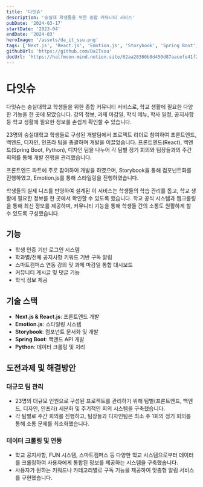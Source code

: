 ```yaml
---
title: '다잇슈'
description: '숭실대 학생들을 위한 종합 커뮤니티 서비스'
pubDate: '2024-03-17'
startDate: '2023-04'
endDate: '2024-03'
heroImage: '/assets/da_it_ssu.png'
tags: ['Next.js', 'React.js', 'Emotion.js', 'Storybook', 'Spring Boot', 'Python']
githubUrl: 'https://github.com/DaITssu'
docUrl: 'https://halfmoon-mind.notion.site/62aa28360b8d450d87aacefe41f2824c?pvs=4'
---
```


# 다잇슈

다잇슈는 숭실대학교 학생들을 위한 종합 커뮤니티 서비스로, 학교 생활에 필요한 다양한 기능을 한 곳에 모았습니다.
강의 정보, 과제 마감일, 학식 메뉴, 학사 일정, 공지사항 등 학교 생활에 필요한 정보를 손쉽게 확인할 수 있습니다.

23명의 숭실대학교 학생들로 구성된 개발팀에서 프로젝트 리더로 참여하여 프론트엔드, 백엔드, 디자인, 인프라 팀을 총괄하며 개발을 이끌었습니다.
프론트엔드(React), 백엔드(Spring Boot, Python), 디자인 팀을 나누어 각 팀별 정기 회의와 팀장들과의 주간 회의를 통해 개발 진행을 관리했습니다.

프론트엔드 파트에 주로 참여하여 개발을 하였으며, Storybook을 통해 컴포넌트화를 진행하였고, Emotion.js를 통해 스타일링을 진행하였습니다.

학생들의 실제 니즈를 반영하여 설계된 이 서비스는 학생들의 학습 관리를 돕고, 학교 생활에 필요한 정보를 한 곳에서 확인할 수 있도록 했습니다.
학교 공식 시스템과 웹크롤링을 통해 최신 정보를 제공하며, 커뮤니티 기능을 통해 학생들 간의 소통도 원활하게 할 수 있도록 구성했습니다.

## 기능

- 학생 인증 기반 로그인 시스템
- 학과별/전체 공지사항 키워드 기반 구독 알림
- 스마트캠퍼스 연동 강의 및 과제 마감일 통합 대시보드
- 커뮤니티 게시글 및 댓글 기능
- 학식 정보 제공

## 기술 스택

- **Next.js & React.js**: 프론트엔드 개발
- **Emotion.js**: 스타일링 시스템
- **Storybook**: 컴포넌트 문서화 및 개발
- **Spring Boot**: 백엔드 API 개발
- **Python**: 데이터 크롤링 및 처리

## 도전과제 및 해결방안

### 대규모 팀 관리

- 23명의 대규모 인원으로 구성된 프로젝트를 관리하기 위해 팀별(프론트엔드, 백엔드, 디자인, 인프라) 세분화 및 주기적인 회의 시스템을 구축했습니다.
- 각 팀별로 주간 회의를 진행하고, 팀장들과 디자인팀은 최소 주 1회의 정기 회의를 통해 소통 문제를 최소화했습니다.

### 데이터 크롤링 및 연동

- 학교 공지사항, FUN 시스템, 스마트캠퍼스 등 다양한 학교 시스템으로부터 데이터를 크롤링하여 사용자에게 통합된 정보를 제공하는 시스템을 구축했습니다.
- 사용자가 원하는 키워드나 카테고리별로 구독 기능을 제공하여 맞춤형 알림 서비스를 구현했습니다.
